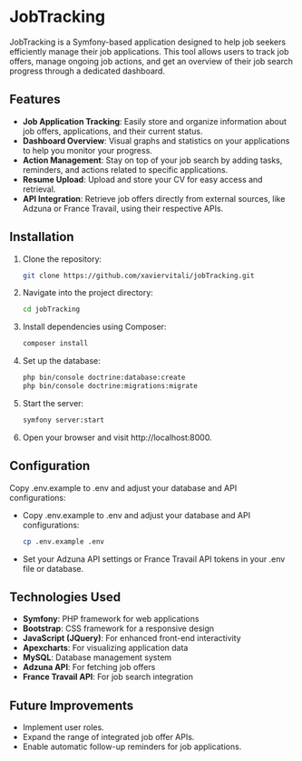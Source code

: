 # JobTracking

JobTracking is a Symfony-based application designed to help job seekers efficiently manage their job applications. This tool allows users to track job offers, manage ongoing job actions, and get an overview of their job search progress through a dedicated dashboard.

## Features

- **Job Application Tracking**: Easily store and organize information about job offers, applications, and their current status.
- **Dashboard Overview**: Visual graphs and statistics on your applications to help you monitor your progress.
- **Action Management**: Stay on top of your job search by adding tasks, reminders, and actions related to specific applications.
- **Resume Upload**: Upload and store your CV for easy access and retrieval.
- **API Integration**: Retrieve job offers directly from external sources, like Adzuna or France Travail, using their respective APIs.

## Installation

1. Clone the repository:
   ```bash
   git clone https://github.com/xaviervitali/jobTracking.git
    ```
2. Navigate into the project directory:
    ```bash
    cd jobTracking
    ```
3. Install dependencies using Composer:
    ```bash
   composer install
    ```
4. Set up the database:
    ```bash
    php bin/console doctrine:database:create
    php bin/console doctrine:migrations:migrate
    ```
5. Start the server:
    ```bash
    symfony server:start
     ```
6. Open your browser and visit http://localhost:8000.

## Configuration
Copy .env.example to .env and adjust your database and API configurations:
- Copy .env.example to .env and adjust your database and API configurations:
     ```bash
     cp .env.example .env
     ```
- Set your Adzuna API settings or France Travail API tokens in your .env file or database.

## Technologies Used
- **Symfony**: PHP framework for web applications
- **Bootstrap**: CSS framework for a responsive design
- **JavaScript (JQuery)**: For enhanced front-end interactivity
- **Apexcharts**: For visualizing application data
- **MySQL**: Database management system
- **Adzuna API**: For fetching job offers
- **France Travail API**: For job search integration

## Future Improvements
- Implement user roles.
- Expand the range of integrated job offer APIs.
- Enable automatic follow-up reminders for job applications.


   
